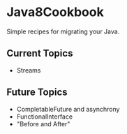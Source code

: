 # Java8Cookbook
Simple recipes for migrating your Java.

## Current Topics
* Streams

## Future Topics
* CompletableFuture and asynchrony
* FunctionalInterface
* "Before and After"
